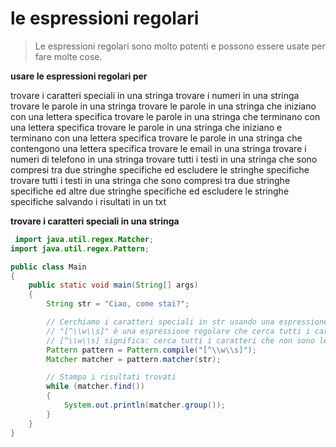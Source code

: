 # le espressioni regolari

>Le espressioni regolari sono molto potenti e possono essere usate per fare molte cose.

**usare le espressioni regolari per**

trovare i caratteri speciali in una stringa
trovare i numeri in una stringa
trovare le parole in una stringa
trovare le parole in una stringa che iniziano con una lettera specifica
trovare le parole in una stringa che terminano con una lettera specifica
trovare le parole in una stringa che iniziano e terminano con una lettera specifica
trovare le parole in una stringa che contengono una lettera specifica
trovare le email in una stringa
trovare i numeri di telefono in una stringa
trovare tutti i testi in una stringa che sono compresi tra due stringhe specifiche ed escludere le stringhe specifiche
trovare tutti i testi in una stringa che sono compresi tra due stringhe specifiche ed altre due stringhe specifiche ed escludere le stringhe specifiche salvando i risultati in un txt

**trovare i caratteri speciali in una stringa**

```java
 import java.util.regex.Matcher;
import java.util.regex.Pattern;

public class Main
{
	public static void main(String[] args)
	{
		String str = "Ciao, come stai?";

		// Cerchiamo i caratteri speciali in str usando una espressione regolare
		// "[^\\w\\s]" è una espressione regolare che cerca tutti i caratteri speciali
		// [^\\w\\s] significa: cerca tutti i caratteri che non sono lettere, numeri o spazi
		Pattern pattern = Pattern.compile("[^\\w\\s]");
		Matcher matcher = pattern.matcher(str);

		// Stampa i risultati trovati
		while (matcher.find())
		{
			System.out.println(matcher.group());
		}
	}
}
```



